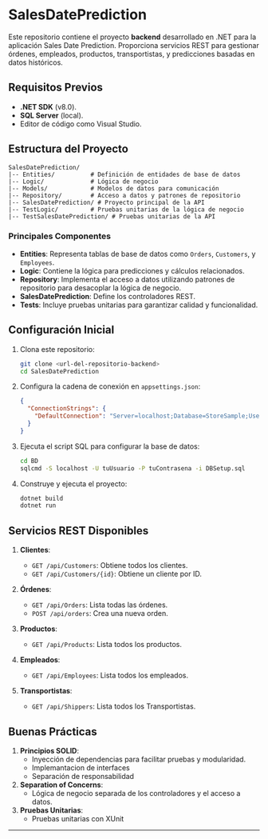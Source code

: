 # SalesDatePrediction


Este repositorio contiene el proyecto **backend** desarrollado en .NET para la aplicación Sales Date Prediction. Proporciona servicios REST para gestionar órdenes, empleados, productos, transportistas, y predicciones basadas en datos históricos.

## Requisitos Previos

- **.NET SDK** (v8.0).
- **SQL Server** (local).
- Editor de código como Visual Studio.

## Estructura del Proyecto

```plaintext
SalesDatePrediction/
|-- Entities/          # Definición de entidades de base de datos
|-- Logic/             # Lógica de negocio
|-- Models/            # Modelos de datos para comunicación
|-- Repository/        # Acceso a datos y patrones de repositorio
|-- SalesDatePrediction/ # Proyecto principal de la API
|-- TestLogic/         # Pruebas unitarias de la lógica de negocio
|-- TestSalesDatePrediction/ # Pruebas unitarias de la API
```

### Principales Componentes

- **Entities**: Representa tablas de base de datos como `Orders`, `Customers`, y `Employees`.
- **Logic**: Contiene la lógica para predicciones y cálculos relacionados.
- **Repository**: Implementa el acceso a datos utilizando patrones de repositorio para desacoplar la lógica de negocio.
- **SalesDatePrediction**: Define los controladores REST.
- **Tests**: Incluye pruebas unitarias para garantizar calidad y funcionalidad.

## Configuración Inicial

1. Clona este repositorio:
   ```bash
   git clone <url-del-repositorio-backend>
   cd SalesDatePrediction
   ```

2. Configura la cadena de conexión en `appsettings.json`:
   ```json
   {
     "ConnectionStrings": {
       "DefaultConnection": "Server=localhost;Database=StoreSample;User Id=tuUsuario;Password=tuContrasena;"
     }
   }
   ```

3. Ejecuta el script SQL para configurar la base de datos:
   ```bash
   cd BD
   sqlcmd -S localhost -U tuUsuario -P tuContrasena -i DBSetup.sql
   ```

4. Construye y ejecuta el proyecto:
   ```bash
   dotnet build
   dotnet run
   ```



## Servicios REST Disponibles

1. **Clientes**:
   - `GET /api/Customers`: Obtiene todos los clientes.
   - `GET /api/Customers/{id}`: Obtiene un cliente por ID.

2. **Órdenes**:
   - `GET /api/Orders`: Lista todas las órdenes.
   - `POST /api/orders`: Crea una nueva orden.

3. **Productos**:
   - `GET /api/Products`: Lista todos los productos.

4. **Empleados**:
   - `GET /api/Employees`: Lista todos los empleados.
   
5. **Transportistas**:
   - `GET /api/Shippers`: Lista todos los Transportistas.   


## Buenas Prácticas

1. **Principios SOLID**:
   - Inyección de dependencias para facilitar pruebas y modularidad.
   - Implemantacion de interfaces
   - Separación de responsabilidad
2. **Separation of Concerns**:
   - Lógica de negocio separada de los controladores y el acceso a datos.
3. **Pruebas Unitarias**:
   - Pruebas unitarias con XUnit
    


---


